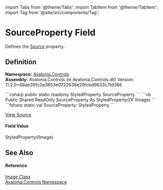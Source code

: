 import Tabs from '@theme/Tabs'; 
import TabItem from '@theme/TabItem'; 
import Tag from '@site/src/components/Tag'; 

# SourceProperty Field


Defines the <a href="P_Avalonia_Controls_Image_Source">Source</a> property.



## Definition
**Namespace:** <a href="N_Avalonia_Controls">Avalonia.Controls</a>  
**Assembly:** Avalonia.Controls (in Avalonia.Controls.dll) Version: 11.2.0+68ab391c0a3653e0722638e29fcbd9633c7fd386

<Tabs groupId="api-code-preview">
<TabItem value="csharp" label="C#">
```csharp
public static readonly StyledProperty<IImage?> SourceProperty
```
</TabItem>
<TabItem value="vb" label="VB">
```vb
Public Shared ReadOnly SourceProperty As StyledProperty(Of IImage)
```
</TabItem>
<TabItem value="fsharp" label="F#">
```fsharp
static val SourceProperty: StyledProperty<IImage>
```
</TabItem>
</Tabs>



<a href="https://github.com/AvaloniaUI/Avalonia/tree/master/srcAvalonia.Controls/Image.cs" title="View the source code">View Source</a>



#### Field Value
StyledProperty(IImage)

## See Also


#### Reference
<a href="T_Avalonia_Controls_Image">Image Class</a>  
<a href="N_Avalonia_Controls">Avalonia.Controls Namespace</a>  
